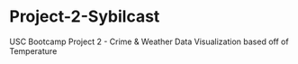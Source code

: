 # Project-2-Sybilcast
USC Bootcamp Project 2 - Crime &amp; Weather Data Visualization based off of Temperature
